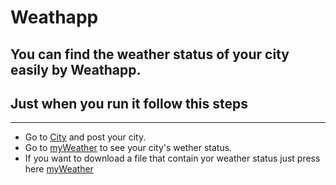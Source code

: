 # Weathapp

## You can find the weather status of your city easily by Weathapp.

## Just when you run it follow this steps

---

- Go to [City](http://127.0.0.1/city) and post your city.
- Go to [myWeather](http://127.0.0.1/weather) to see your city's wether status.
- If you want to download a file that contain yor weather status just press here [myWeather](http://127.0.0.1/weather/file)
